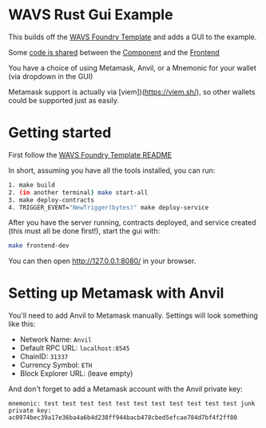 # WAVS Rust Gui Example

This builds off the [WAVS Foundry Template](https://github.com/Lay3rLabs/wavs-foundry-template) and adds a GUI to the example.

Some [code is shared](./shared/) between the [Component](./components/eth-price-oracle/) and the [Frontend](./frontend/)

You have a choice of using Metamask, Anvil, or a Mnemonic for your wallet (via dropdown in the GUI)

Metamask support is actually via [viem])(https://viem.sh/), so other wallets could be supported just as easily.

# Getting started

First follow the [WAVS Foundry Template README](https://github.com/Lay3rLabs/wavs-foundry-template/blob/main/README.md)

In short, assuming you have all the tools installed, you can run:

```bash
1. make build
2. (in another terminal) make start-all
3. make deploy-contracts
4. TRIGGER_EVENT="NewTrigger(bytes)" make deploy-service
```

After you have the server running, contracts deployed, and service created (this must all be done first!), start the gui with:

```bash
make frontend-dev
```

You can then open http://127.0.0.1:8080/ in your browser.

# Setting up Metamask with Anvil

You'll need to add Anvil to Metamask manually. Settings will look something like this:

- Network Name: `Anvil`
- Default RPC URL: `localhost:8545`
- ChainID: `31337`
- Currency Symbol: `ETH`
- Block Explorer URL: (leave empty)

And don't forget to add a Metamask account with the Anvil private key:

```
mnemonic: test test test test test test test test test test test junk
private key: ac0974bec39a17e36ba4a6b4d238ff944bacb478cbed5efcae784d7bf4f2ff80
```
